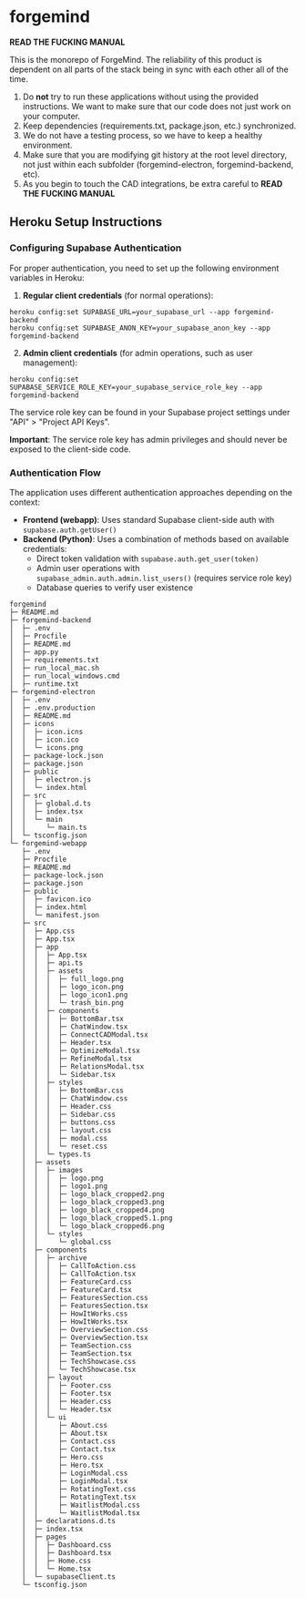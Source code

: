 # forgemind

**READ THE FUCKING MANUAL**

This is the monorepo of ForgeMind. The reliability of this product is dependent on all parts of the stack being in sync with each other all of the time.

1. Do **not** try to run these applications without using the provided instructions. We want to make sure that our code does not just work on your computer.
2. Keep dependencies (requirements.txt, package.json, etc.) synchronized. 
3. We do not have a testing process, so we have to keep a healthy environment.
4. Make sure that you are modifying git history at the root level directory, not just within each subfolder (forgemind-electron, forgemind-backend, etc).
5. As you begin to touch the CAD integrations, be extra careful to **READ THE FUCKING MANUAL**

## Heroku Setup Instructions

### Configuring Supabase Authentication

For proper authentication, you need to set up the following environment variables in Heroku:

1. **Regular client credentials** (for normal operations):
```
heroku config:set SUPABASE_URL=your_supabase_url --app forgemind-backend
heroku config:set SUPABASE_ANON_KEY=your_supabase_anon_key --app forgemind-backend
```

2. **Admin client credentials** (for admin operations, such as user management):
```
heroku config:set SUPABASE_SERVICE_ROLE_KEY=your_supabase_service_role_key --app forgemind-backend
```

The service role key can be found in your Supabase project settings under "API" > "Project API Keys".

**Important**: The service role key has admin privileges and should never be exposed to the client-side code.

### Authentication Flow

The application uses different authentication approaches depending on the context:

- **Frontend (webapp)**: Uses standard Supabase client-side auth with `supabase.auth.getUser()`
- **Backend (Python)**: Uses a combination of methods based on available credentials:
  - Direct token validation with `supabase.auth.get_user(token)`
  - Admin user operations with `supabase_admin.auth.admin.list_users()` (requires service role key)
  - Database queries to verify user existence
```
forgemind
├─ README.md
├─ forgemind-backend
│  ├─ .env
│  ├─ Procfile
│  ├─ README.md
│  ├─ app.py
│  ├─ requirements.txt
│  ├─ run_local_mac.sh
│  ├─ run_local_windows.cmd
│  ├─ runtime.txt
├─ forgemind-electron
│  ├─ .env
│  ├─ .env.production
│  ├─ README.md
│  ├─ icons
│  │  ├─ icon.icns
│  │  ├─ icon.ico
│  │  └─ icons.png
│  ├─ package-lock.json
│  ├─ package.json
│  ├─ public
│  │  ├─ electron.js
│  │  └─ index.html
│  ├─ src
│  │  ├─ global.d.ts
│  │  ├─ index.tsx
│  │  └─ main
│  │     └─ main.ts
│  └─ tsconfig.json
└─ forgemind-webapp
   ├─ .env
   ├─ Procfile
   ├─ README.md
   ├─ package-lock.json
   ├─ package.json
   ├─ public
   │  ├─ favicon.ico
   │  ├─ index.html
   │  └─ manifest.json
   ├─ src
   │  ├─ App.css
   │  ├─ App.tsx
   │  ├─ app
   │  │  ├─ App.tsx
   │  │  ├─ api.ts
   │  │  ├─ assets
   │  │  │  ├─ full_logo.png
   │  │  │  ├─ logo_icon.png
   │  │  │  ├─ logo_icon1.png
   │  │  │  └─ trash_bin.png
   │  │  ├─ components
   │  │  │  ├─ BottomBar.tsx
   │  │  │  ├─ ChatWindow.tsx
   │  │  │  ├─ ConnectCADModal.tsx
   │  │  │  ├─ Header.tsx
   │  │  │  ├─ OptimizeModal.tsx
   │  │  │  ├─ RefineModal.tsx
   │  │  │  ├─ RelationsModal.tsx
   │  │  │  └─ Sidebar.tsx
   │  │  ├─ styles
   │  │  │  ├─ BottomBar.css
   │  │  │  ├─ ChatWindow.css
   │  │  │  ├─ Header.css
   │  │  │  ├─ Sidebar.css
   │  │  │  ├─ buttons.css
   │  │  │  ├─ layout.css
   │  │  │  ├─ modal.css
   │  │  │  └─ reset.css
   │  │  └─ types.ts
   │  ├─ assets
   │  │  ├─ images
   │  │  │  ├─ logo.png
   │  │  │  ├─ logo1.png
   │  │  │  ├─ logo_black_cropped2.png
   │  │  │  ├─ logo_black_cropped3.png
   │  │  │  ├─ logo_black_cropped4.png
   │  │  │  ├─ logo_black_cropped5.1.png
   │  │  │  └─ logo_black_cropped6.png
   │  │  └─ styles
   │  │     └─ global.css
   │  ├─ components
   │  │  ├─ archive
   │  │  │  ├─ CallToAction.css
   │  │  │  ├─ CallToAction.tsx
   │  │  │  ├─ FeatureCard.css
   │  │  │  ├─ FeatureCard.tsx
   │  │  │  ├─ FeaturesSection.css
   │  │  │  ├─ FeaturesSection.tsx
   │  │  │  ├─ HowItWorks.css
   │  │  │  ├─ HowItWorks.tsx
   │  │  │  ├─ OverviewSection.css
   │  │  │  ├─ OverviewSection.tsx
   │  │  │  ├─ TeamSection.css
   │  │  │  ├─ TeamSection.tsx
   │  │  │  ├─ TechShowcase.css
   │  │  │  └─ TechShowcase.tsx
   │  │  ├─ layout
   │  │  │  ├─ Footer.css
   │  │  │  ├─ Footer.tsx
   │  │  │  ├─ Header.css
   │  │  │  └─ Header.tsx
   │  │  └─ ui
   │  │     ├─ About.css
   │  │     ├─ About.tsx
   │  │     ├─ Contact.css
   │  │     ├─ Contact.tsx
   │  │     ├─ Hero.css
   │  │     ├─ Hero.tsx
   │  │     ├─ LoginModal.css
   │  │     ├─ LoginModal.tsx
   │  │     ├─ RotatingText.css
   │  │     ├─ RotatingText.tsx
   │  │     ├─ WaitlistModal.css
   │  │     └─ WaitlistModal.tsx
   │  ├─ declarations.d.ts
   │  ├─ index.tsx
   │  ├─ pages
   │  │  ├─ Dashboard.css
   │  │  ├─ Dashboard.tsx
   │  │  ├─ Home.css
   │  │  └─ Home.tsx
   │  └─ supabaseClient.ts
   └─ tsconfig.json

```